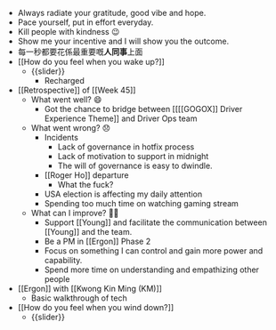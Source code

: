 - Always radiate your gratitude, good vibe and hope.
- Pace yourself, put in effort everyday.
- Kill people with kindness 😉
- Show me your incentive and I will show you the outcome.
- 每一秒都要花係最重要嘅**人同事**上面
- [[How do you feel when you wake up?]]
    - {{slider}}
        - Recharged
- [[Retrospective]] of [[Week 45]]
    - What went well? 😄
        - Got the chance to bridge between [[[[GOGOX]] Driver Experience Theme]] and Driver Ops team
    - What went wrong? 😞
        - Incidents
            - Lack of governance in hotfix process
            - Lack of motivation to support in midnight
            - The will of governance is easy to dwindle.
        - [[Roger Ho]] departure
            - What the fuck?
        - USA election is affecting my daily attention
        - Spending too much time on watching gaming stream
    - What can I improve? 💪🏻
        - Support [[Young]] and facilitate the communication between [[Young]] and the team.
        - Be a PM in [[Ergon]] Phase 2
        - Focus on something I can control and gain more power and capability.
        - Spend more time on understanding and empathizing other people
- [[Ergon]] with [[Kwong Kin Ming (KM)]]
    - Basic walkthrough of tech
- [[How do you feel when you wind down?]]
    - {{slider}}
